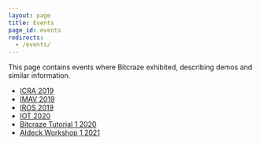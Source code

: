 ```yaml
---
layout: page
title: Events
page_id: events
redirects:
  - /events/
---
```


This page contains events where Bitcraze exhibited, describing demos and similar
information.

* [ICRA 2019](/about/events/icra2019/)
* [IMAV 2019](/about/events/imav2019/)
* [IROS 2019](/about/events/iros2019/)
* [IOT 2020](/about/events/iot2020/)
* [Bitcraze Tutorial 1 2020](/about/events/bct12020/)
* [AIdeck Workshop 1 2021](/about/events/adws12021)